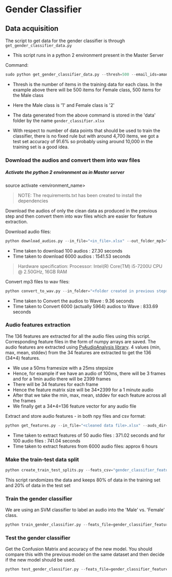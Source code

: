 # Gender Classifier

## Data acquisition

The script to get data for the gender classifier is through `get_gender_classifier_data.py`

- This script runs in a python 2 environment present in the Master Server

Command:
```python
sudo python get_gender_classifier_data.py --thresh=500 --email_ids=aman.khullar@oniondev.com --start_date=2019-01-01 --end_date=2019-03-31 --output=/tmp/gender_classifier.xlsx
```

- Thresh is the number of items in the training data for each class. In the example above there will be 500 items for Female class, 500 items for the Male class

- Here the Male class is '1' and Female class is '2'

- The data generated from the above command is stored in the 'data' folder by the name `gender_classifier.xlsx`

- With respect to number of data points that should be used to train the classifier, there is no fixed rule but with around 4,700 items, we got a test set accuracy of 91.6% so probably using around 10,000 in the training set is a good idea.


### Download the audios and convert them into wav files

##### Activate the python 2 environment as in Master server
source activate <environment_name>
> NOTE: The requirements.txt has been created to install the dependencies

Download the audios of only the clean data as produced in the previous step and then convert them into wav files which are easier for feature extraction.

Download audio files:
```python
python download_audios.py --in_file="<in_file>.xlsx" --out_folder_mp3="<folder name>"
```
- Time taken to download 100 audios : 27.30 seconds
- Time taken to download 6000 audios : 1541.53 seconds

> Hardware specification: Processor: Intel(R) Core(TM) i5-7200U CPU @ 2.50GHz, 16GB RAM

Convert mp3 files to wav files:
```python
python convert_to_wav.py --in_folder="<folder created in previous step>" --out_folder="<folder containing wav audios>"
```

- Time taken to Convert the audios to Wave : 9.36 seconds
- Time taken to Convert 6000 (actually 5964) audios to Wave : 833.69 seconds

### Audio features extraction

The 136 features are extracted for all the audio files using this script. Corresponding feature files in the form of numpy arrays are saved. The audio features are extracted using [PyAudioAnalysis library](https://github.com/tyiannak/pyAudioAnalysis/wiki/3.-Feature-Extraction). 4 values (min, max, mean, stddev) from the 34 features are extracted to get the 136 (34*4) features.

- We use a 50ms framesize with a 25ms stepsize
- Hence, for example if we have an audio of 100ms, there will be 3 frames and for a 1min audio there will be 2399 frames
- There will be 34 features for each frame
- Hence the feature matrix size will be 34*2399 for a 1 minute audio
- After that we take the min, max, mean, stddev for each feature across all the frames
- We finally get a 34*4=136 feature vector for any audio file

Extract and store audio features - in both npy files and csv format:
```python
python get_features.py --in_file="<cleaned data file>.xlsx" --auds_dir="<wav files>" --out_file="<features csv>.csv" --feats_dir="<dir containing npy files for features>"
```

- Time taken to extract features of 50 audio files : 371.02 seconds and for 100 audio files : 741.04 seconds
- Time taken to extract features from 6000 audio files: approx 6 hours

### Make the train-test data split
```python
python create_train_test_splits.py --feats_csv="gender_classifier_features_17_05_2021.csv" --train_csv="gender_classifier_features_train_17_05_2021.csv" --test_csv="gender_classifier_features_test_17_05_2021.csv"
```
This script randomizes the data and keeps 80% of data in the training set and 20% of data in the test set


### Train the gender classifier
We are using an SVM classifier to label an audio into the 'Male' vs. 'Female' class.
```python
python train_gender_classifier.py --feats_file=gender_classifier_features_train_17_05_2021.csv --model_name=gender_classifier_temp1.pkl --scaler_name=gender_classifier_scaler_temp1.pkl
```

### Test the gender classifier
Get the Confusion Matrix and accuracy of the new model. You should compare this with the previous model on the same dataset and then decide if the new model should be used.
```python
python test_gender_classifier.py --feats_file=gender_classifier_features_test_17_05_2021.csv --model_name=gender_classifier_temp1.pkl --scaler_name=gender_classifier_scaler_temp1.pkl
```


<!-- ('Accuracy on training set: ', 0.9603130240357741)
('Accuracy on test set: ', 0.931323283082077)
Time taken to train SVM gender classifier : 5.48421382904 seconds

Average Accuracy : 0.931
('F1_score', array([0.92531876, 0.93643411]))


27th May

('Accuracy on training set: ', 0.9575181665735047)
('Accuracy on test set: ', 0.9514237855946399)
Time taken to train SVM gender classifier : 5.38154792786 seconds
('Accuracies : ', array([0.95142379]))
Average Accuracy : 0.951
('F1_score', array([0.94974003, 0.95299838])) -->


